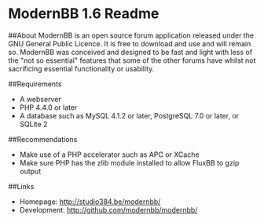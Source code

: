 ModernBB 1.6 Readme
===================

##About
ModernBB is an open source forum application released under the GNU General Public
Licence. It is free to download and use and will remain so. ModernBB was conceived
and designed to be fast and light with less of the "not so essential" features that
some of the other forums have whilst not sacrificing essential functionality or
usability.

##Requirements
 - A webserver
 - PHP 4.4.0 or later
 - A database such as MySQL 4.1.2 or later, PostgreSQL 7.0 or later, or SQLite 2

##Recommendations
 - Make use of a PHP accelerator such as APC or XCache
 - Make sure PHP has the zlib module installed to allow FluxBB to gzip output

##Links
 - Homepage: http://studio384.be/modernbb/
 - Development: http://github.com/modernbb/modernbb/

